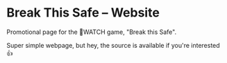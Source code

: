# Break This Safe – Website
Promotional page for the WATCH game, "Break this Safe".

Super simple webpage, but hey, the source is available if you're interested 👍
